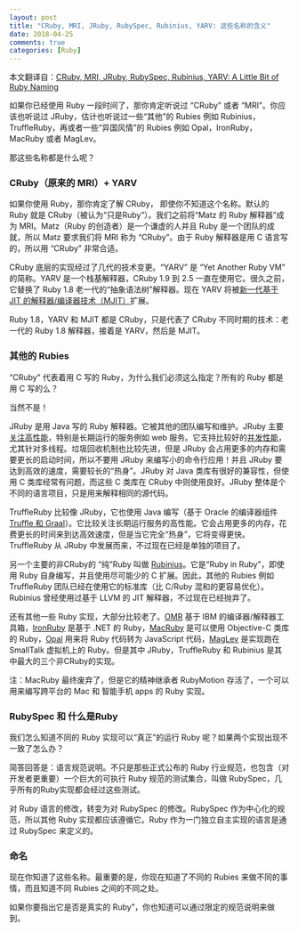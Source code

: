 ```yaml
---
layout: post
title: "CRuby, MRI, JRuby, RubySpec, Rubinius, YARV: 这些名称的含义"
date: 2018-04-25
comments: true
categories: [Ruby]
---
```


本文翻译自：[CRuby, MRI, JRuby, RubySpec, Rubinius, YARV: A Little Bit of Ruby Naming](http://engineering.appfolio.com/appfolio-engineering/2017/12/28/cruby-mri-jruby-rubyspec-rubinius-yarv-a-little-bit-of-ruby-naming)

如果你已经使用 Ruby 一段时间了，那你肯定听说过 “CRuby” 或者 “MRI”。你应该也听说过 JRuby，估计也听说过一些“其他”的 Rubies 例如 Rubinius，TruffleRuby，再或者一些“异国风情”的 Rubies 例如 Opal，IronRuby，MacRuby 或者 MagLev。

那这些名称都是什么呢？

### CRuby（原来的 MRI）+ YARV

如果你使用 Ruby，那你肯定了解 CRuby， 即使你不知道这个名称。默认的 Ruby 就是 CRuby（被认为“只是Ruby”）。我们之前将“Matz 的 Ruby 解释器”成为 MRI。Matz（Ruby 的创造者）是一个谦虚的人并且 Ruby 是一个团队的成就，所以 Matz 要求我们将 MRI 称为 “CRuby”。由于 Ruby 解释器是用 C 语言写的，所以用 “CRuby” 非常合适。

CRuby 底层的实现经过了几代的技术变更。“YARV” 是 “Yet Another Ruby VM” 的简称。YARV 是一个栈基解释器，CRuby 1.9 到 2.5 一直在使用它。很久之前，它替换了 Ruby 1.8 老一代的“抽象语法树”解释器。现在 YARV 将被[新一代基于 JIT 的解释器/编译器技术（MJIT）](https://appfolio-engineering.squarespace.com/appfolio-engineering/2017/12/26/ruby-3-and-jit-where-when-and-how-fast)扩展。

Ruby 1.8，YARV 和 MJIT 都是 CRuby，只是代表了 CRuby 不同时期的技术：老一代的 Ruby 1.8 解释器，接着是 YARV，然后是 MJIT。

### 其他的 Rubies

“CRuby” 代表着用 C 写的 Ruby，为什么我们必须这么指定？所有的 Ruby 都是用 C 写的么？

当然不是！

JRuby 是用 Java 写的 Ruby 解释器。它被其他的团队编写和维护。JRuby 主要[关注高性能](https://github.com/jruby/jruby/wiki/PerformanceTuning)，特别是长期运行的服务例如 web 服务。它支持比较好的[并发性能](https://github.com/jruby/jruby/wiki/Concurrency-in-jruby)，尤其针对多线程。垃圾回收机制也比较先进，但是 JRuby 会占用更多的内存和需要更长的启动时间，所以不要用 JRuby 来编写小的命令行应用！并且 JRuby 要达到高效的速度，需要较长的“热身”。JRuby 对 Java 类库有很好的兼容性，但使用 C 类库经常有问题，而这些 C 类库在 CRuby 中则使用良好。JRuby 整体是个不同的语言项目，只是用来解释相同的源代码。

TruffleRuby 比较像 JRuby，它也使用 Java 编写（基于 Oracle 的编译器组件 [Truffle 和 Graal](https://github.com/graalvm/graal)）。它比较关注长期运行服务的高性能。它会占用更多的内存，花费更长的时间来到达高效速度，但是当它完全“热身”，它将变得更快。TruffleRuby 从 JRuby 中发展而来，不过现在已经是单独的项目了。

另一个主要的非CRuby的 “纯”Ruby 叫做 [Rubinius](https://rubinius.com/)。它是“Ruby in Ruby”，即使用 Ruby 自身编写，并且使用尽可能少的 C 扩展。因此，其他的 Rubies 例如 TruffleRuby 团队已经在使用它的标准库（比 C/Ruby 混和的更容易优化）。Rubinius 曾经使用过基于 LLVM 的 JIT 解释器，不过现在已经抛弃了。

还有其他一些 Ruby 实现，大部分比较老了。[OMR](https://github.com/rubyomr-preview/rubyomr-preview) 基于 IBM 的编译器/解释器工具箱，[IronRuby](http://ironruby.net/) 是基于 .NET 的 Ruby，[MacRuby](http://macruby.org/) 是可以使用 Objective-C 类库的 Ruby，[Opal](https://github.com/opal/opal) 用来将 Ruby 代码转为 JavaScript 代码，[MagLev](https://maglev.github.io/) 是实现跑在 SmallTalk 虚拟机上的 Ruby。但是其中 JRuby，TruffleRuby 和 Rubinius 是其中最大的三个非CRuby的实现。

注：MacRuby 最终废弃了，但是它的精神继承者 RubyMotion 存活了，一个可以用来编写跨平台的 Mac 和 智能手机 apps 的 Ruby 实现。

### RubySpec 和 什么是Ruby

我们怎么知道不同的 Ruby 实现可以“真正”的运行 Ruby 呢？如果两个实现出现不一致了怎么办？

简答回答是：语言规范说明。不只是那些正式公布的 Ruby 行业规范，也包含（对开发者更重要）一个巨大的可执行 Ruby 规范的测试集合，叫做 RubySpec，几乎所有的Ruby实现都会经过这些测试。

对 Ruby 语言的修改，转变为对 RubySpec 的修改。RubySpec 作为中心化的规范，所以其他 Ruby 实现都应该遵循它。Ruby 作为一门独立自主实现的语言是通过 RubySpec 来定义的。

### 命名

现在你知道了这些名称。最重要的是，你现在知道了不同的 Rubies 来做不同的事情，而且知道不同 Rubies 之间的不同之处。

如果你要指出它是否是真实的 Ruby”，你也知道可以通过限定的规范说明来做到。
